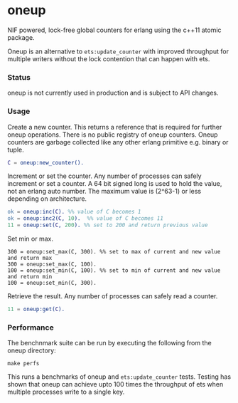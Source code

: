 # oneup

NIF powered, lock-free global counters for erlang using the c++11 atomic package.

Oneup is an alternative to `ets:update_counter` with improved throughput for multiple writers without the lock contention that can happen with ets.

### Status

oneup is not currently used in production and is subject to API changes. 

### Usage

Create a new counter. This returns a reference that is required for further oneup operations. There is no public registry of oneup counters. Oneup counters are garbage collected like any other erlang primitive e.g. binary or tuple.

```erlang
C = oneup:new_counter().
```

Increment or set the counter. Any number of processes can safely increment or set a counter. A 64 bit signed long is used to hold the value, not an erlang auto number. The maximum value is (2^63-1) or less depending on architecture.

```erlang
ok = oneup:inc(C). %% value of C becomes 1
ok = oneup:inc2(C, 10).  %% value of C becomes 11
11 = oneup:set(C, 200). %% set to 200 and return previous value
```

Set min or max. 

```
300 = oneup:set_max(C, 300). %% set to max of current and new value and return max
300 = oneup:set_max(C, 100).
100 = oneup:set_min(C, 100). %% set to min of current and new value and return min
100 = oneup:set_min(C, 300).
```

Retrieve the result. Any number of processes can safely read a counter.

```erlang
11 = oneup:get(C).
```

### Performance

The benchnmark suite can be run by executing the following from the oneup directory:

    make perfs

This runs a benchmarks of oneup and `ets:update_counter` tests. Testing has shown that oneup can achieve upto 100 times the throughput of ets when multiple processes write to a single key.
